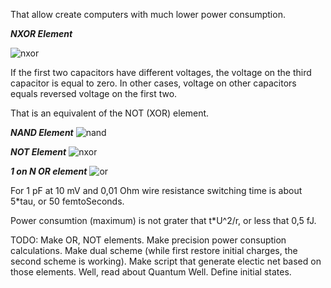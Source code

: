 That allow create computers with much lower power consumption.


***NXOR Element***

![nxor](https://raw.githubusercontent.com/ValeryAndreevichPushkarev/ReactiveLogicalElements/main/index.jpeg)

If the first two capacitors have different voltages, the voltage on the third capacitor is equal to zero.
In other cases, voltage on other capacitors equals reversed voltage on the first two.

That is an equivalent of the NOT (XOR) element.


***NAND Element***
![nand](https://raw.githubusercontent.com/ValeryAndreevichPushkarev/ReactiveLogicalElements/main/nand.jpeg)

***NOT Element***
![nxor](https://raw.githubusercontent.com/ValeryAndreevichPushkarev/ReactiveLogicalElements/main/not.jpeg)

***1 on N OR element***
![or](https://raw.githubusercontent.com/ValeryAndreevichPushkarev/ReactiveLogicalElements/main/1_of_n_or.jpeg)

For 1 pF at 10 mV and 0,01 Ohm wire resistance switching time is about 5*tau, or 50 femtoSeconds.

Power consumtion (maximum) is not grater that t*U^2/r, or less that 0,5 fJ.


TODO: Make OR, NOT elements. Make precision power consuption calculations. Make dual scheme (while first restore initial charges, the second scheme is working). Make script that generate electic net based on those elements. Well, read about Quantum Well.
Define initial states.


